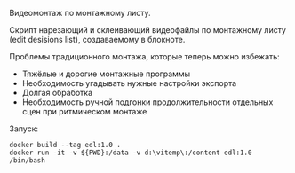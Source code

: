 

Видеомонтаж по монтажному листу.

Скрипт нарезающий и склеивающий видеофайлы по монтажному листу (edit desisions list), создаваемому в блокноте.

Проблемы традиционного монтажа, которые теперь можно избежать:
- Тяжёлые и дорогие монтажные программы
- Необходимость угадывать нужные настройки экспорта
- Долгая обработка
- Необходимость ручной подгонки продолжительности отдельных сцен при ритмическом монтаже

Запуск:

```
docker build --tag edl:1.0 .
docker run -it -v ${PWD}:/data -v d:\vitemp\:/content edl:1.0  /bin/bash
```